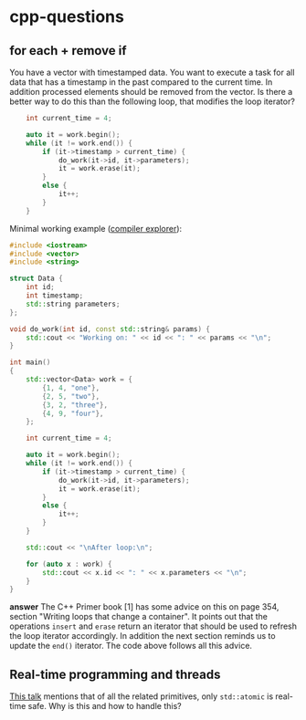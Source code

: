 # cpp-questions

## for each + remove if

You have a vector with timestamped data. You want to execute a task for all data that has a timestamp in the past compared to the current time. In addition processed elements should be removed from the vector. Is there a better way to do this than the following loop, that modifies the loop iterator?

```C++
    int current_time = 4;

    auto it = work.begin();
    while (it != work.end()) {
        if (it->timestamp > current_time) {
            do_work(it->id, it->parameters);
            it = work.erase(it);
        }
        else {
            it++;
        }
    }
```

Minimal working example ([compiler explorer](https://godbolt.org/z/3Th3df4GY)):
```C++
#include <iostream>
#include <vector>
#include <string>

struct Data {
    int id;
    int timestamp;
    std::string parameters;
};

void do_work(int id, const std::string& params) {
    std::cout << "Working on: " << id << ": " << params << "\n";
}

int main()
{
    std::vector<Data> work = {
        {1, 4, "one"},
        {2, 5, "two"},
        {3, 2, "three"},
        {4, 9, "four"},
    };

    int current_time = 4;

    auto it = work.begin();
    while (it != work.end()) {
        if (it->timestamp > current_time) {
            do_work(it->id, it->parameters);
            it = work.erase(it);
        }
        else {
            it++;
        }
    }

    std::cout << "\nAfter loop:\n";

    for (auto x : work) {
        std::cout << x.id << ": " << x.parameters << "\n";
    }
}
```

**answer**
The C++ Primer book [1] has some advice on this on page 354, section "Writing loops that change a container". It points out that the operations `insert` and `erase` return an iterator that should be used to refresh the loop iterator accordingly. In addition the next section reminds us to update the `end()` iterator. The code above follows all this advice.

## Real-time programming and threads

[This talk](https://www.youtube.com/watch?v=Tof5pRedskI) mentions that of all the related primitives, only `std::atomic` is real-time safe. Why is this and how to handle this?
